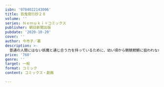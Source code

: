 ```yaml
---
isbn: '9784022143006'
title: 百鬼夜行抄２８
volume: ''
series: Ｎｅｍｕｋｉ＋コミックス
publisher: 朝日新聞出版
pubdate: '2020-10-20'
cover: ''
author: 今市子／著
description: >-
  普通の人間にはない妖魔と通じ合う力を持っているために、幼い頃から魑魅魍魎に狙われながら成長した大学生・飯島律。彼を守護するのは、亡き祖父・飯嶋蝸牛が従えていた強力な妖魔・青嵐。そして力は弱いが忠実でユニークな妖魔・尾白と尾黒。さまざまな妖魔が平穏なはずの日常に忍び込み、律とその家族を次々と奇妙な事件に巻き込んでいく……。「誰かがつけた鈴の音」「首くくりの系譜」「あやかし達との一夜」「潮流の果てより」の４編を収録した超人気シリーズ、第28巻。■「Nemuki+」コミックスの試し読みは、公式試し読みサイト「ソノラマ+」まで！
price: '760'
genre: ''
target: 一般
format: コミック
content: コミックス・劇画

---
```


